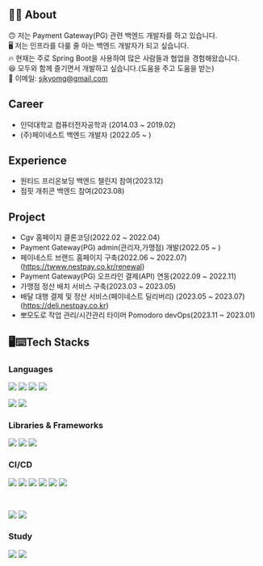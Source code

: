 ## 👨‍💻 About
 🙃 저는 Payment Gateway(PG) 관련 백엔드 개발자를 하고 있습니다.<br>
 🖥 저는 인프라를 다룰 줄 아는 백엔드 개발자가 되고 싶습니다.<br>
 🔥 현재는 주로 Spring Boot을 사용하여 많은 사람들과 협업을 경험해왔습니다.<br>
 😆 모두와 함께 즐기면서 개발하고 싶습니다.(도움을 주고 도움을 받는)<br>
 💬 이메일: sjkyomg@gmail.com

## Career
 - 인덕대학교 컴퓨터전자공학과 (2014.03 ~ 2019.02)
 - (주)페이네스트 백엔드 개발자 (2022.05 ~ )
## Experience
 - 원티드 프리온보딩 백엔드 챌린지 참여(2023.12)
 - 점핏 개취콘 백엔드 참여(2023.08)

## Project
 - Cgv 홈페이지 클론코딩(2022.02 ~ 2022.04)
 - Payment Gateway(PG) admin(관리자,가맹점) 개발(2022.05 ~ )
 - 페이네스트 브랜드 홈페이지 구축(2022.06 ~ 2022.07)
  (https://twww.nestpay.co.kr/renewal)
 - Payment Gateway(PG) 오프라인 결제(API) 연동(2022.09 ~ 2022.11)
 - 가맹점 정산 배치 서비스 구축(2023.03 ~ 2023.05)
 - 배달 대행 결제 및 정산 서비스(페이네스트 딜리버리) (2023.05 ~ 2023.07)
  (https://deli.nestpay.co.kr)
 - 뽀모도로 작업 관리/시간관리 타이머 Pomodoro devOps(2023.11 ~ 2023.01) 


## 🖥⌨️Tech Stacks

  ### Languages
  <img src="https://img.shields.io/badge/java-007396?style=for-the-badge&logo=java&logoColor=white"> <img src="https://img.shields.io/badge/html5-E34F26?style=for-the-badge&logo=html5&logoColor=white"> <img src="https://img.shields.io/badge/css-1572B6?style=for-the-badge&logo=css3&logoColor=white"> <img src="https://img.shields.io/badge/javascript-F7DF1E?style=for-the-badge&logo=javascript&logoColor=black"> 
  <br>
    
  <img src="https://img.shields.io/badge/oracle-F80000?style=for-the-badge&logo=oracle&logoColor=white"> <img src="https://img.shields.io/badge/mysql-4479A1?style=for-the-badge&logo=mysql&logoColor=white">
  <br>

  ### Libraries & Frameworks
  <img src="https://img.shields.io/badge/spring Boot-6DB33F?style=for-the-badge&logo=spring Boot&logoColor=white"> <img src="https://img.shields.io/badge/Spring_Security-6DB33F?style=for-the-badge&logo=springsecurity&logoColor=white">
<img src="https://img.shields.io/badge/bootstrap-7952B3?style=for-the-badge&logo=bootstrap&logoColor=white">
  <br>

  ### CI/CD
  <img src="https://img.shields.io/badge/gradle-02303A?style=for-the-badge&logo=gradle&logoColor=white"> <img src="https://img.shields.io/badge/github-181717?style=for-the-badge&logo=github&logoColor=white"> <img src="https://img.shields.io/badge/git-F05032?style=for-the-badge&logo=git&logoColor=white"> <img src="https://img.shields.io/badge/gitlab-FC6D26?style=for-the-badge&logo=gitlab&logoColor=white">
  <img src="https://img.shields.io/badge/jenkins-D24939?style=for-the-badge&logo=jenkins&logoColor=white">
  <img src="https://img.shields.io/badge/AWS-FF9900?style=for-the-badge&logo=amazonaws&logoColor=white">


  <br>
  
  <img src="https://img.shields.io/badge/macos-000000?style=for-the-badge&logo=macos&logoColor=white"> <img src="https://img.shields.io/badge/linux-FCC624?style=for-the-badge&logo=linux&logoColor=black">
  <br>
  ### Study
  <img src="https://img.shields.io/badge/Spring_Cloud-6DB33F?style=for-the-badge&logo=spring&logoColor=white"> <img src="https://img.shields.io/badge/docker-%230db7ed?style=for-the-badge&logo=docker&logoColor=white">


  



